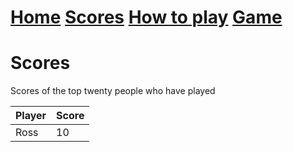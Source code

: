<h1> <a href="Hydra19.github.io/README.md">Home</a> <a href="Hydra19.github.io/Scores.md">Scores</a> <a href="Hydra19.github.io/HowToPlay.md">How to play</a> <a href="Hydra19.github.io/Game.md">Game</a> </h1>

<h1> Scores </h1>

Scores of the top twenty people who have played

|Player|Score|
|------|-----|
|Ross  | 10  |
